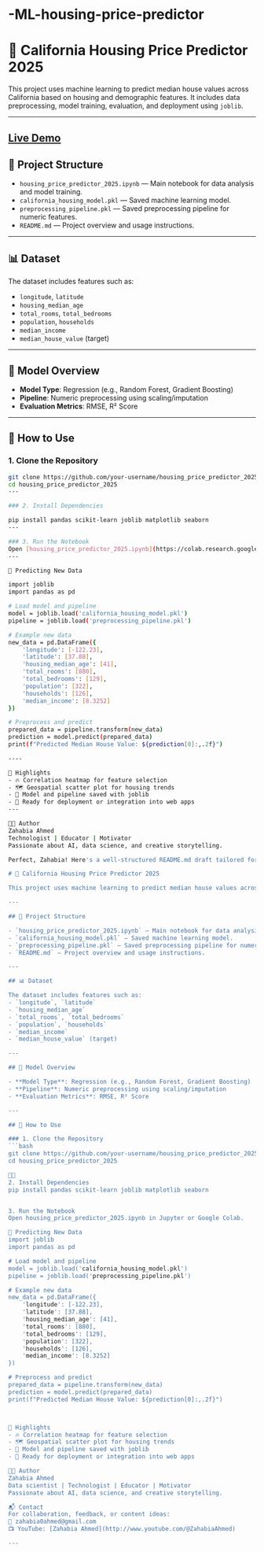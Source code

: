 # -ML-housing-price-predictor
# 🏡 California Housing Price Predictor 2025

This project uses machine learning to predict median house values across California based on housing and demographic features. It includes data preprocessing, model training, evaluation, and deployment using `joblib`.

---
## [Live Demo](https://youtu.be/pExhfoI6PPM)
## 📁 Project Structure

- `housing_price_predictor_2025.ipynb` — Main notebook for data analysis and model training.
- `california_housing_model.pkl` — Saved machine learning model.
- `preprocessing_pipeline.pkl` — Saved preprocessing pipeline for numeric features.
- `README.md` — Project overview and usage instructions.

---

## 📊 Dataset

The dataset includes features such as:
- `longitude`, `latitude`
- `housing_median_age`
- `total_rooms`, `total_bedrooms`
- `population`, `households`
- `median_income`
- `median_house_value` (target)

---

## 🧠 Model Overview

- **Model Type**: Regression (e.g., Random Forest, Gradient Boosting)
- **Pipeline**: Numeric preprocessing using scaling/imputation
- **Evaluation Metrics**: RMSE, R² Score

---

## 🔧 How to Use

### 1. Clone the Repository

```bash
git clone https://github.com/your-username/housing_price_predictor_2025.git
cd housing_price_predictor_2025
---

### 2. Install Dependencies

pip install pandas scikit-learn joblib matplotlib seaborn
---

### 3. Run the Notebook
Open [housing_price_predictor_2025.ipynb](https://colab.research.google.com/drive/1xROSFCmZp6w2CM9pf-ylUcrCGOxRQ7EQ?usp=sharing) in Jupyter or Google Colab.
---

🚀 Predicting New Data

import joblib
import pandas as pd

# Load model and pipeline
model = joblib.load('california_housing_model.pkl')
pipeline = joblib.load('preprocessing_pipeline.pkl')

# Example new data
new_data = pd.DataFrame({
    'longitude': [-122.23],
    'latitude': [37.88],
    'housing_median_age': [41],
    'total_rooms': [880],
    'total_bedrooms': [129],
    'population': [322],
    'households': [126],
    'median_income': [8.3252]
})

# Preprocess and predict
prepared_data = pipeline.transform(new_data)
prediction = model.predict(prepared_data)
print(f"Predicted Median House Value: ${prediction[0]:,.2f}")

----

📌 Highlights
- 🔥 Correlation heatmap for feature selection
- 🗺️ Geospatial scatter plot for housing trends
- 💾 Model and pipeline saved with joblib
- 🎯 Ready for deployment or integration into web apps
---

👩‍💻 Author
Zahabia Ahmed
Technologist | Educator | Motivator
Passionate about AI, data science, and creative storytelling.

Perfect, Zahabia! Here's a well-structured README.md draft tailored for your housing_price_predictor_2025.ipynb project. It’s designed to be clear, professional, and beginner-friendly—ideal for GitHub, portfolio sharing, or even as a script base for your YouTube content.

# 🏡 California Housing Price Predictor 2025

This project uses machine learning to predict median house values across California based on housing and demographic features. It includes data preprocessing, model training, evaluation, and deployment using `joblib`.

---

## 📁 Project Structure

- `housing_price_predictor_2025.ipynb` — Main notebook for data analysis and model training.
- `california_housing_model.pkl` — Saved machine learning model.
- `preprocessing_pipeline.pkl` — Saved preprocessing pipeline for numeric features.
- `README.md` — Project overview and usage instructions.

---

## 📊 Dataset

The dataset includes features such as:
- `longitude`, `latitude`
- `housing_median_age`
- `total_rooms`, `total_bedrooms`
- `population`, `households`
- `median_income`
- `median_house_value` (target)

---

## 🧠 Model Overview

- **Model Type**: Regression (e.g., Random Forest, Gradient Boosting)
- **Pipeline**: Numeric preprocessing using scaling/imputation
- **Evaluation Metrics**: RMSE, R² Score

---

## 🔧 How to Use

### 1. Clone the Repository
```bash
git clone https://github.com/your-username/housing_price_predictor_2025.git
cd housing_price_predictor_2025


2. Install Dependencies
pip install pandas scikit-learn joblib matplotlib seaborn


3. Run the Notebook
Open housing_price_predictor_2025.ipynb in Jupyter or Google Colab.

🚀 Predicting New Data
import joblib
import pandas as pd

# Load model and pipeline
model = joblib.load('california_housing_model.pkl')
pipeline = joblib.load('preprocessing_pipeline.pkl')

# Example new data
new_data = pd.DataFrame({
    'longitude': [-122.23],
    'latitude': [37.88],
    'housing_median_age': [41],
    'total_rooms': [880],
    'total_bedrooms': [129],
    'population': [322],
    'households': [126],
    'median_income': [8.3252]
})

# Preprocess and predict
prepared_data = pipeline.transform(new_data)
prediction = model.predict(prepared_data)
print(f"Predicted Median House Value: ${prediction[0]:,.2f}")



📌 Highlights
- 🔥 Correlation heatmap for feature selection
- 🗺️ Geospatial scatter plot for housing trends
- 💾 Model and pipeline saved with joblib
- 🎯 Ready for deployment or integration into web apps

👩‍💻 Author
Zahabia Ahmed
Data scientist | Technologist | Educator | Motivator 
Passionate about AI, data science, and creative storytelling.

📬 Contact
For collaboration, feedback, or content ideas:
📧 zahabia0ahmed@gmail.com
📺 YouTube: [Zahabia Ahmed](http://www.youtube.com/@ZahabiaAhmed)

---














